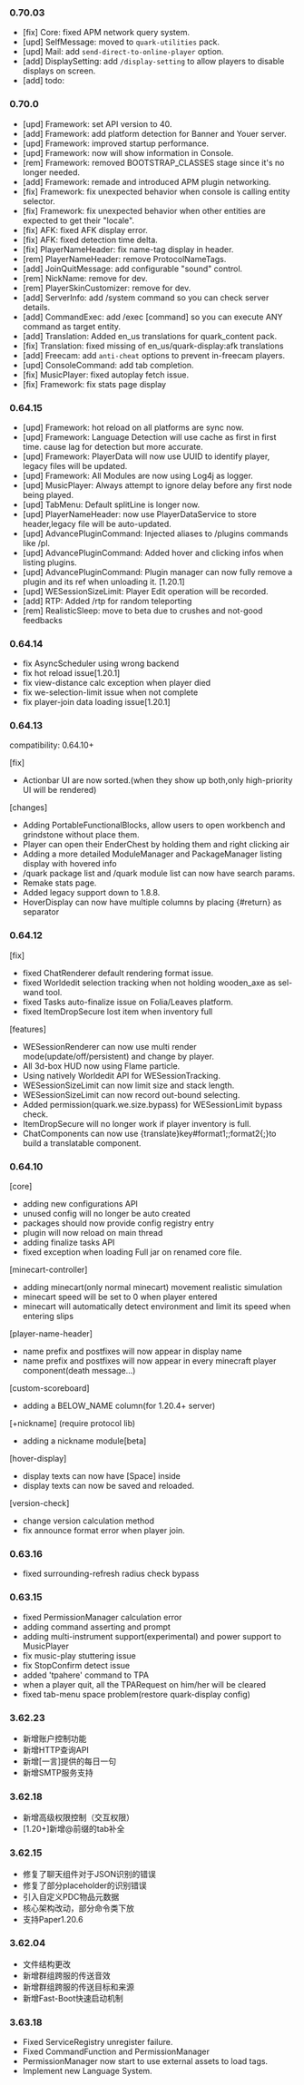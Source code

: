 ### 0.70.03

- [fix] Core: fixed APM network query system.
- [upd] SelfMessage: moved to `quark-utilities` pack.
- [upd] Mail: add `send-direct-to-online-player` option.
- [add] DisplaySetting: add `/display-setting` to allow players to disable displays on screen.
- [add] todo:

### 0.70.0

- [upd] Framework: set API version to 40.
- [add] Framework: add platform detection for Banner and Youer server.
- [upd] Framework: improved startup performance.
- [upd] Framework: now will show information in Console.
- [rem] Framework: removed BOOTSTRAP_CLASSES stage since it's no longer needed.
- [add] Framework: remade and introduced APM plugin networking.
- [fix] Framework: fix unexpected behavior when console is calling entity selector.
- [fix] Framework: fix unexpected behavior when other entities are expected to get their "locale".
- [fix] AFK: fixed AFK display error.
- [fix] AFK: fixed detection time delta.
- [fix] PlayerNameHeader: fix name-tag display in header.
- [rem] PlayerNameHeader: remove ProtocolNameTags.
- [add] JoinQuitMessage: add configurable "sound" control.
- [rem] NickName: remove for dev.
- [rem] PlayerSkinCustomizer: remove for dev.
- [add] ServerInfo: add /system command so you can check server details.
- [add] CommandExec: add /exec <selector> [command] so you can execute ANY command as target entity.
- [add] Translation: Added en_us translations for quark_content pack.
- [fix] Translation: fixed missing of en_us/quark-display:afk translations
- [add] Freecam: add `anti-cheat` options to prevent in-freecam players.
- [upd] ConsoleCommand: add tab completion.
- [fix] MusicPlayer: fixed autoplay fetch issue.
- [fix] Framework: fix stats page display

### 0.64.15

- [upd] Framework: hot reload on all platforms are sync now.
- [upd] Framework: Language Detection will use cache as first in first time. cause lag for detection but more accurate.
- [upd] Framework: PlayerData will now use UUID to identify player, legacy files will be updated.
- [upd] Framework: All Modules are now using Log4j as logger.
- [upd] MusicPlayer: Always attempt to ignore delay before any first node being played.
- [upd] TabMenu: Default splitLine is longer now.
- [upd] PlayerNameHeader: now use PlayerDataService to store header,legacy file will be auto-updated.
- [upd] AdvancePluginCommand: Injected aliases to /plugins commands like /pl.
- [upd] AdvancePluginCommand: Added hover and clicking infos when listing plugins.
- [upd] AdvancePluginCommand: Plugin manager can now fully remove a plugin and its ref when unloading it. [1.20.1]
- [upd] WESessionSizeLimit: Player Edit operation will be recorded.
- [add] RTP: Added /rtp for random teleporting
- [rem] RealisticSleep: move to beta due to crushes and not-good feedbacks

### 0.64.14

- fix AsyncScheduler using wrong backend
- fix hot reload issue[1.20.1]
- fix view-distance calc exception when player died
- fix we-selection-limit issue when not complete
- fix player-join data loading issue[1.20.1]

### 0.64.13

compatibility: 0.64.10+

[fix]

- Actionbar UI are now sorted.(when they show up both,only high-priority UI will be rendered)

[changes]

- Adding PortableFunctionalBlocks, allow users to open workbench and grindstone without place them.
- Player can open their EnderChest by holding them and right clicking air
- Adding a more detailed ModuleManager and PackageManager listing display with hovered info
- /quark package list and /quark module list can now have search params.
- Remake stats page.
- Added legacy support down to 1.8.8.
- HoverDisplay can now have multiple columns by placing {#return} as separator

### 0.64.12

[fix]

- fixed ChatRenderer default rendering format issue.
- fixed Worldedit selection tracking when not holding wooden_axe as sel-wand tool.
- fixed Tasks auto-finalize issue on Folia/Leaves platform.
- fixed ItemDropSecure lost item when inventory full

[features]

- WESessionRenderer can now use multi render mode(update/off/persistent) and change by player.
- All 3d-box HUD now using Flame particle.
- Using natively Worldedit API for WESessionTracking.
- WESessionSizeLimit can now limit size and stack length.
- WESessionSizeLimit can now record out-bound selecting.
- Added permission(quark.we.size.bypass) for WESessionLimit bypass check.
- ItemDropSecure will no longer work if player inventory is full.
- ChatComponents can now use {translate}key#format1;;format2{;}to build a translatable component.

### 0.64.10

[core]

- adding new configurations API
- unused config will no longer be auto created
- packages should now provide config registry entry
- plugin will now reload on main thread
- adding finalize tasks API
- fixed exception when loading Full jar on renamed core file.

[minecart-controller]

- adding minecart(only normal minecart) movement realistic simulation
- minecart speed will be set to 0 when player entered
- minecart will automatically detect environment and limit its speed when entering slips

[player-name-header]

- name prefix and postfixes will now appear in display name
- name prefix and postfixes will now appear in every minecraft player component(death message...)

[custom-scoreboard]

- adding a BELOW_NAME column(for 1.20.4+ server)

[+nickname] (require protocol lib)

- adding a nickname module[beta]

[hover-display]

- display texts can now have [Space] inside
- display texts can now be saved and reloaded.

[version-check]

- change version calculation method
- fix announce format error when player join.

### 0.63.16

- fixed surrounding-refresh radius check bypass

### 0.63.15

- fixed PermissionManager calculation error
- adding command asserting and prompt
- adding multi-instrument support(experimental) and power support to MusicPlayer
- fix music-play stuttering issue
- fix StopConfirm detect issue
- added 'tpahere' command to TPA
- when a player quit, all the TPARequest on him/her will be cleared
- fixed tab-menu space problem(restore quark-display config)

### 3.62.23

- 新增账户控制功能
- 新增HTTP查询API
- 新增[一言]提供的每日一句
- 新增SMTP服务支持

### 3.62.18

- 新增高级权限控制（交互权限）
- [1.20+]新增@前缀的tab补全

### 3.62.15

- 修复了聊天组件对于JSON识别的错误
- 修复了部分placeholder的识别错误
- 引入自定义PDC物品元数据
- 核心架构改动，部分命令类下放
- 支持Paper1.20.6

### 3.62.04

- 文件结构更改
- 新增群组跨服的传送音效
- 新增群组跨服的传送目标和来源
- 新增Fast-Boot快速启动机制

### 3.63.18

- Fixed ServiceRegistry unregister failure.
- Fixed CommandFunction and PermissionManager
- PermissionManager now start to use external assets to load tags.
- Implement new Language System.